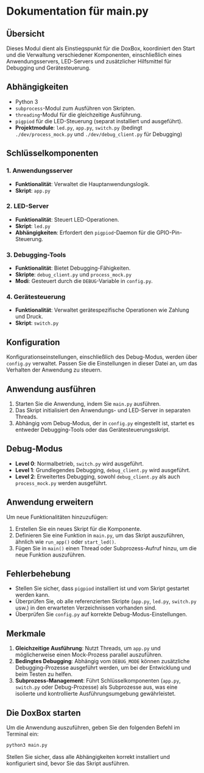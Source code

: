 
# Dokumentation für main.py

## Übersicht
Dieses Modul dient als Einstiegspunkt für die DoxBox, koordiniert den Start und die Verwaltung verschiedener Komponenten, einschließlich eines Anwendungsservers, LED-Servers und zusätzlicher Hilfsmittel für Debugging und Gerätesteuerung.

## Abhängigkeiten
- Python 3
- `subprocess`-Modul zum Ausführen von Skripten.
- `threading`-Modul für die gleichzeitige Ausführung.
- `pigpiod` für die LED-Steuerung (separat installiert und ausgeführt).
- **Projektmodule**: `led.py`, `app.py`, `switch.py` (bedingt `./dev/process_mock.py` und `./dev/debug_client.py` für Debugging)

## Schlüsselkomponenten

### 1. Anwendungsserver
- **Funktionalität**: Verwaltet die Hauptanwendungslogik.
- **Skript**: `app.py`

### 2. LED-Server
- **Funktionalität**: Steuert LED-Operationen.
- **Skript**: `led.py`
- **Abhängigkeiten**: Erfordert den `pigpiod`-Daemon für die GPIO-Pin-Steuerung.

### 3. Debugging-Tools
- **Funktionalität**: Bietet Debugging-Fähigkeiten.
- **Skripte**: `debug_client.py` und `process_mock.py`
- **Modi**: Gesteuert durch die `DEBUG`-Variable in `config.py`.

### 4. Gerätesteuerung
- **Funktionalität**: Verwaltet gerätespezifische Operationen wie Zahlung und Druck.
- **Skript**: `switch.py`

## Konfiguration
Konfigurationseinstellungen, einschließlich des Debug-Modus, werden über `config.py` verwaltet. Passen Sie die Einstellungen in dieser Datei an, um das Verhalten der Anwendung zu steuern.

## Anwendung ausführen
1. Starten Sie die Anwendung, indem Sie `main.py` ausführen.
2. Das Skript initialisiert den Anwendungs- und LED-Server in separaten Threads.
3. Abhängig vom Debug-Modus, der in `config.py` eingestellt ist, startet es entweder Debugging-Tools oder das Gerätesteuerungsskript.

## Debug-Modus
- **Level 0**: Normalbetrieb, `switch.py` wird ausgeführt.
- **Level 1**: Grundlegendes Debugging, `debug_client.py` wird ausgeführt.
- **Level 2**: Erweitertes Debugging, sowohl `debug_client.py` als auch `process_mock.py` werden ausgeführt.

## Anwendung erweitern
Um neue Funktionalitäten hinzuzufügen:
1. Erstellen Sie ein neues Skript für die Komponente.
2. Definieren Sie eine Funktion in `main.py`, um das Skript auszuführen, ähnlich wie `run_app()` oder `start_led()`.
3. Fügen Sie in `main()` einen Thread oder Subprozess-Aufruf hinzu, um die neue Funktion auszuführen.

## Fehlerbehebung
- Stellen Sie sicher, dass `pigpiod` installiert ist und vom Skript gestartet werden kann.
- Überprüfen Sie, ob alle referenzierten Skripte (`app.py`, `led.py`, `switch.py` usw.) in den erwarteten Verzeichnissen vorhanden sind.
- Überprüfen Sie `config.py` auf korrekte Debug-Modus-Einstellungen.

## Merkmale
1. **Gleichzeitige Ausführung**: Nutzt Threads, um `app.py` und möglicherweise einen Mock-Prozess parallel auszuführen.
2. **Bedingtes Debugging**: Abhängig vom `DEBUG_MODE` können zusätzliche Debugging-Prozesse ausgeführt werden, um bei der Entwicklung und beim Testen zu helfen.
3. **Subprozess-Management**: Führt Schlüsselkomponenten (`app.py`, `switch.py` oder Debug-Prozesse) als Subprozesse aus, was eine isolierte und kontrollierte Ausführungsumgebung gewährleistet.

## Die DoxBox starten

Um die Anwendung auszuführen, geben Sie den folgenden Befehl im Terminal ein:

```bash
python3 main.py
```

Stellen Sie sicher, dass alle Abhängigkeiten korrekt installiert und konfiguriert sind, bevor Sie das Skript ausführen.
